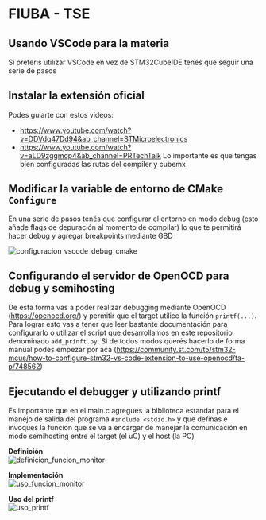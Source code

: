 # FIUBA - TSE
## Usando VSCode para la materia
Si preferis utilizar VSCode en vez de STM32CubeIDE tenés que seguir una serie de pasos

## Instalar la extensión oficial
Podes guiarte con estos videos:
- https://www.youtube.com/watch?v=DDVdq47Dd94&ab_channel=STMicroelectronics
- https://www.youtube.com/watch?v=aLD9zggmop4&ab_channel=PRTechTalk
Lo importante es que tengas bien configuradas las rutas del compiler y cubemx

## Modificar la variable de entorno de CMake `Configure`
En una serie de pasos tenés que configurar el entorno en modo debug (esto añade flags de depuración al momento de compilar)
lo que te permitirá hacer debug y agregar breakpoints mediante GBD

![configuracion_vscode_debug_cmake](https://github.com/user-attachments/assets/b5a7afa0-50f0-4265-86bb-b8645b45a178)

## Configurando el servidor de OpenOCD para debug y semihosting
De esta forma vas a poder realizar debugging mediante OpenOCD (https://openocd.org/) y permitir
que el target utilice la función `printf(...)`. 
Para lograr esto vas a tener que leer bastante documentación para configurarlo o utilizar el script 
que desarrollamos en este repositorio denominado `add_prinft.py`.
Si de todos modos querés hacerlo de forma manual podes empezar por acá (https://community.st.com/t5/stm32-mcus/how-to-configure-stm32-vs-code-extension-to-use-openocd/ta-p/748562)

## Ejecutando el debugger y utilizando printf
Es importante que en el main.c agregues la biblioteca estandar para el manejo de salida del programa `#include <stdio.h>` y que definas e invoques la funcion que se va a encargar de manejar la comunicación en modo semihosting entre el target (el uC) y el host (la PC)

**Definición**  
![definicion_funcion_monitor](https://github.com/user-attachments/assets/745617e5-b41c-4516-ad21-45c653519116)

**Implementación**  
![uso_funcion_monitor](https://github.com/user-attachments/assets/8e340526-49b5-45db-915f-092159c4a011)

**Uso del printf**  
![uso_printf](https://github.com/user-attachments/assets/44c7684f-0d14-4281-b761-39ab4eba0d7e)


